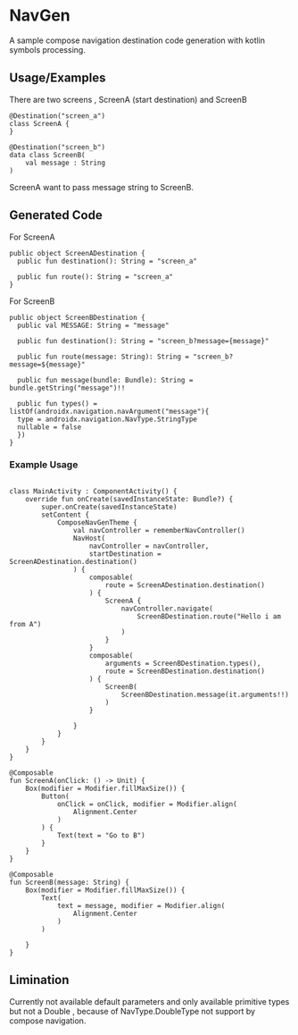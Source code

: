 # NavGen

A sample compose navigation destination code generation with kotlin symbols processing.




## Usage/Examples

There are two screens , ScreenA (start destination) and ScreenB

```
@Destination("screen_a")
class ScreenA {
}
```

```
@Destination("screen_b")
data class ScreenB(
    val message : String
)
```

ScreenA want to pass message string to ScreenB.

## Generated Code

For ScreenA

```
public object ScreenADestination {
  public fun destination(): String = "screen_a"

  public fun route(): String = "screen_a"
}
```


For ScreenB

```
public object ScreenBDestination {
  public val MESSAGE: String = "message"

  public fun destination(): String = "screen_b?message={message}"

  public fun route(message: String): String = "screen_b?message=${message}"

  public fun message(bundle: Bundle): String = bundle.getString("message")!!

  public fun types() = listOf(androidx.navigation.navArgument("message"){
  type = androidx.navigation.NavType.StringType
  nullable = false
  })
}

```

### Example Usage

```

class MainActivity : ComponentActivity() {
    override fun onCreate(savedInstanceState: Bundle?) {
        super.onCreate(savedInstanceState)
        setContent {
            ComposeNavGenTheme {
                val navController = rememberNavController()
                NavHost(
                    navController = navController,
                    startDestination = ScreenADestination.destination()
                ) {
                    composable(
                        route = ScreenADestination.destination()
                    ) {
                        ScreenA {
                            navController.navigate(
                                ScreenBDestination.route("Hello i am from A")
                            )
                        }
                    }
                    composable(
                        arguments = ScreenBDestination.types(),
                        route = ScreenBDestination.destination()
                    ) {
                        ScreenB(
                            ScreenBDestination.message(it.arguments!!)
                        )
                    }

                }
            }
        }
    }
}

@Composable
fun ScreenA(onClick: () -> Unit) {
    Box(modifier = Modifier.fillMaxSize()) {
        Button(
            onClick = onClick, modifier = Modifier.align(
                Alignment.Center
            )
        ) {
            Text(text = "Go to B")
        }
    }
}

@Composable
fun ScreenB(message: String) {
    Box(modifier = Modifier.fillMaxSize()) {
        Text(
            text = message, modifier = Modifier.align(
                Alignment.Center
            )
        )

    }
}
```





## Limination

Currently not available default parameters and only available primitive types but not a Double , because of NavType.DoubleType not support by compose navigation.
